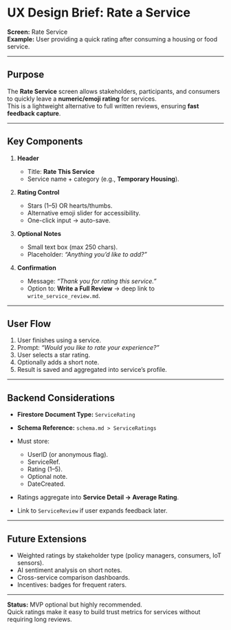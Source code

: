 # UX Design Brief: Rate a Service

**Screen:** Rate Service  
**Example:** User providing a quick rating after consuming a housing or food service.  

---

## Purpose
The **Rate Service** screen allows stakeholders, participants, and consumers to quickly leave a **numeric/emoji rating** for services.  
This is a lightweight alternative to full written reviews, ensuring **fast feedback capture**.  

---

## Key Components

1. **Header**
   - Title: **Rate This Service**  
   - Service name + category (e.g., **Temporary Housing**).  

2. **Rating Control**
   - Stars (1–5) OR hearts/thumbs.  
   - Alternative emoji slider for accessibility.  
   - One-click input → auto-save.  

3. **Optional Notes**
   - Small text box (max 250 chars).  
   - Placeholder: *“Anything you’d like to add?”*  

4. **Confirmation**
   - Message: *“Thank you for rating this service.”*  
   - Option to: **Write a Full Review** → deep link to `write_service_review.md`.  

---

## User Flow
1. User finishes using a service.  
2. Prompt: *“Would you like to rate your experience?”*  
3. User selects a star rating.  
4. Optionally adds a short note.  
5. Result is saved and aggregated into service’s profile.  

---

## Backend Considerations
- **Firestore Document Type:** `ServiceRating`  
- **Schema Reference:** `schema.md > ServiceRatings`  
- Must store:  
  - UserID (or anonymous flag).  
  - ServiceRef.  
  - Rating (1–5).  
  - Optional note.  
  - DateCreated.  

- Ratings aggregate into **Service Detail → Average Rating**.  
- Link to `ServiceReview` if user expands feedback later.  

---

## Future Extensions
- Weighted ratings by stakeholder type (policy managers, consumers, IoT sensors).  
- AI sentiment analysis on short notes.  
- Cross-service comparison dashboards.  
- Incentives: badges for frequent raters.  

---

**Status:** MVP optional but highly recommended.  
Quick ratings make it easy to build trust metrics for services without requiring long reviews.  

